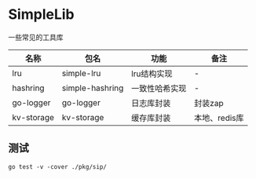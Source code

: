 # SimpleLib

一些常见的工具库

|名称|包名|功能|备注|
|-|-|-|-|
|lru|simple-lru|lru结构实现|-|
|hashring|simple-hashring|一致性哈希实现|-|
|go-logger|go-logger|日志库封装|封装zap|
|kv-storage|kv-storage|缓存库封装|本地、redis库|

## 测试

```
go test -v -cover ./pkg/sip/
```